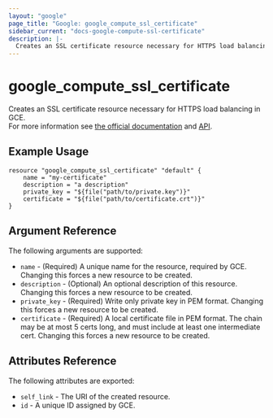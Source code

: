 ```yaml
---
layout: "google"
page_title: "Google: google_compute_ssl_certificate"
sidebar_current: "docs-google-compute-ssl-certificate"
description: |-
  Creates an SSL certificate resource necessary for HTTPS load balancing in GCE.
---
```


# google\_compute\_ssl\_certificate

Creates an SSL certificate resource necessary for HTTPS load balancing in GCE.  
For more information see
[the official documentation](https://cloud.google.com/compute/docs/load-balancing/http/ssl-certificates) and
[API](https://cloud.google.com/compute/docs/reference/latest/sslCertificates).


## Example Usage

```
resource "google_compute_ssl_certificate" "default" {
	name = "my-certificate"
	description = "a description"
	private_key = "${file("path/to/private.key")}"
	certificate = "${file("path/to/certificate.crt")}"
}
```

## Argument Reference

The following arguments are supported:

* `name` - (Required) A unique name for the resource, required by GCE.
    Changing this forces a new resource to be created.
* `description` - (Optional) An optional description of this resource.
    Changing this forces a new resource to be created.
* `private_key` - (Required) Write only private key in PEM format.
    Changing this forces a new resource to be created.
* `certificate` - (Required) A local certificate file in PEM format. The chain
    may be at most 5 certs long, and must include at least one intermediate cert.
    Changing this forces a new resource to be created.

## Attributes Reference

The following attributes are exported:

* `self_link` - The URI of the created resource.
* `id` - A unique ID assigned by GCE.
